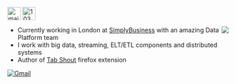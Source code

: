 
<a href="https://linkedin.com/in/francisco-albert-albusac" target="blank"><img align="center" src="https://cdn.jsdelivr.net/npm/simple-icons@3.0.1/icons/linkedin.svg" alt="maifee-ul-asad" height="30" width="30" /></a>
<a href="https://stackoverflow.com/users/1447456/francisco-albert" target="blank"><img align="center" src="https://cdn.jsdelivr.net/npm/simple-icons@3.0.1/icons/stackoverflow.svg" alt="10305444/maifee-ul-asad" height="30" width="30" /></a>

<img align="right" src="https://github-readme-stats.vercel.app/api?username=tatitati&show_icons=true&icon_color=805AD5&text_color=718096&bg_color=ffffff&hide_title=true" />


- Currently working in London at [SimplyBusiness](https://github.com/simplybusiness) with an amazing Data Platform team
- I work with big data, streaming, ELT/ETL components and distributed systems
- Author of [Tab Shout](https://addons.mozilla.org/en-US/firefox/addon/tab-shout/?utm_source=addons.mozilla.org&utm_medium=referral&utm_content=search) firefox extension

[![Gmail](https://img.shields.io/badge/%20-Send%20Mail-black?color=14171A&labelColor=ef5350&logo=gmail&logoColor=ffffff)](mailto:francis.jaa@tuta.io?subject=From%20GitHub&body=Hi,%20there.%20Found%20you%20from%20GitHub.)

<!--START_SECTION:activity-->
